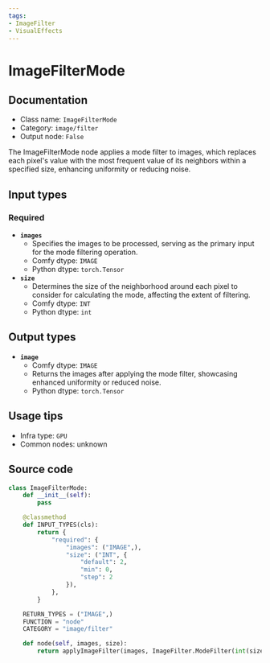 ```yaml
---
tags:
- ImageFilter
- VisualEffects
---
```


# ImageFilterMode
## Documentation
- Class name: `ImageFilterMode`
- Category: `image/filter`
- Output node: `False`

The ImageFilterMode node applies a mode filter to images, which replaces each pixel's value with the most frequent value of its neighbors within a specified size, enhancing uniformity or reducing noise.
## Input types
### Required
- **`images`**
    - Specifies the images to be processed, serving as the primary input for the mode filtering operation.
    - Comfy dtype: `IMAGE`
    - Python dtype: `torch.Tensor`
- **`size`**
    - Determines the size of the neighborhood around each pixel to consider for calculating the mode, affecting the extent of filtering.
    - Comfy dtype: `INT`
    - Python dtype: `int`
## Output types
- **`image`**
    - Comfy dtype: `IMAGE`
    - Returns the images after applying the mode filter, showcasing enhanced uniformity or reduced noise.
    - Python dtype: `torch.Tensor`
## Usage tips
- Infra type: `GPU`
- Common nodes: unknown


## Source code
```python
class ImageFilterMode:
    def __init__(self):
        pass

    @classmethod
    def INPUT_TYPES(cls):
        return {
            "required": {
                "images": ("IMAGE",),
                "size": ("INT", {
                    "default": 2,
                    "min": 0,
                    "step": 2
                }),
            },
        }

    RETURN_TYPES = ("IMAGE",)
    FUNCTION = "node"
    CATEGORY = "image/filter"

    def node(self, images, size):
        return applyImageFilter(images, ImageFilter.ModeFilter(int(size) + 1))

```
